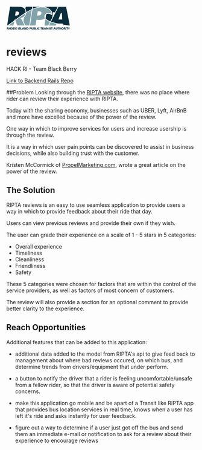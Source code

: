 ![RIPTAlogo](/img/ripta_logo.png)
# reviews

HACK RI - Team Black Berry

[Link to Backend Rails Repo](https://github.com/danman01/riptareviews)

##Problem
Looking through the [RIPTA website](http://www.ripta.com/), there was no place where rider can review their experience with RIPTA. 

Today with the sharing economy, businesses such as UBER, Lyft, AirBnB and more have excelled because of the power of the review.

One way in which to improve services for users and increase usership is through the review.

It is a way in which user pain points can be discovered to assist in business decisions, while also building trust with the customer. 

Kristen McCormick of [PropelMarketing.com](http://propelmarketing.com/blog/2016/power-online-customer-reviews/), wrote a great article on the power of the review.

## The Solution
RIPTA reviews is an easy to use seamless application to provide users a way in which to provide feedback about their ride that day.

Users can view previous reviews and provide their own if they wish.

The user can grade their experience on a scale of 1 - 5 stars in 5 categories:

- Overall experience
- Timeliness
- Cleanliness
- Friendliness
- Safety

These 5 categories were chosen for factors that are within the control of the service providers, as well as factors of most concern of customers.

The review will also provide a section for an optional comment to provide better clarity to the experience.

## Reach Opportunities
Additional features that can be added to this application:

- additional data added to the model from RIPTA's api to give feed back to management about where bad reviews occured, on which bus, and determine trends from drivers/equipment that under perform.

- a button to notify the driver that a rider is feeling uncomfortable/unsafe from a fellow rider, so that the driver is aware of potential safety concerns.

- make this application go mobile and be apart of a Transit like RIPTA app that provides bus location services in real time, knows when a user has left it's ride and asks instantly for user feedback.

- figure out a way to determine if a user just got off the bus and send them an immediate e-mail or notification to ask for a review about their experience to encourage reviews



